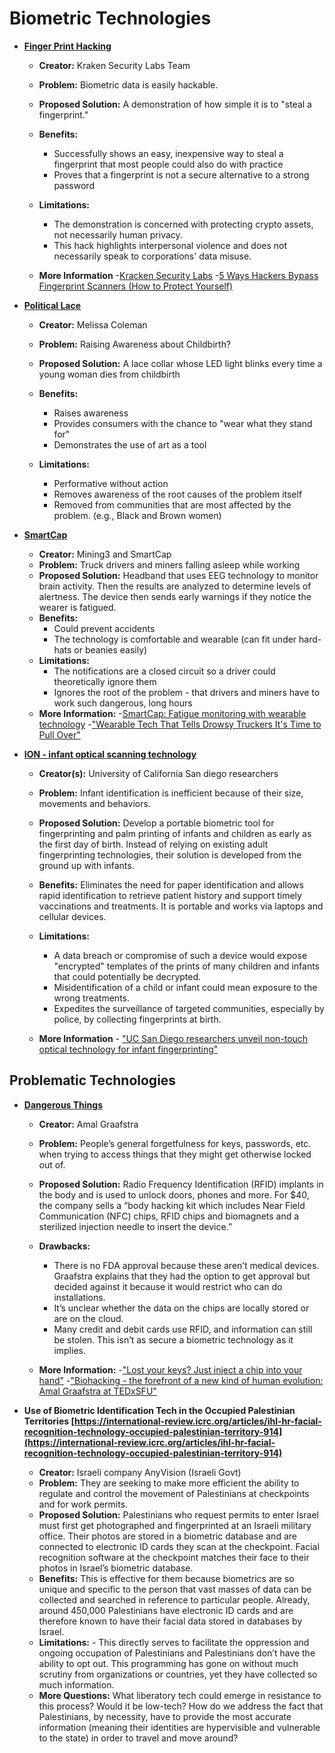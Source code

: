 # Biometric Technologies

- **[Finger Print Hacking](https://blog.kraken.com/post/11905/your-fingerprint-can-be-hacked-for-5-heres-how/)**
  - **Creator:** Kraken Security Labs Team
  - **Problem:** Biometric data is easily hackable.
  - **Proposed Solution:** A demonstration of how simple it is to "steal a fingerprint."
  - **Benefits:**
      - Successfully shows an easy, inexpensive way to steal a fingerprint that most people could also do with practice
      - Proves that a fingerprint is not a secure alternative to a strong password

  - **Limitations:**
      - The demonstration is concerned with protecting crypto assets, not necessarily human privacy.
      - This hack highlights interpersonal violence and does not necessarily speak to corporations' data misuse.

  - **More Information**
      -[Kracken Security Labs](https://www.kraken.com/en-us/features/security/kraken-security-labs)
      -[5 Ways Hackers Bypass Fingerprint Scanners (How to Protect Yourself)](https://www.makeuseof.com/tag/ways-hackers-bypass-fingerprint-scanner/)

- **[Political Lace](https://www.wundermanthompson.com/insight/activist-wearables)**
  - **Creator:** Melissa Coleman
  - **Problem:** Raising Awareness about Childbirth?
  - **Proposed Solution:** A lace collar whose LED light blinks every time a young woman dies from childbirth
  - **Benefits:**
      - Raises awareness
      - Provides consumers with the chance to "wear what they stand for"
      - Demonstrates the use of art as a tool

  - **Limitations:**
      - Performative without action
      - Removes awareness of the root causes of the problem itself
      - Removed from communities that are most affected by the problem. (e.g., Black and Brown women)

- **[SmartCap](https://www.mining3.com/solutions/smartcap/)**
  - **Creator:** Mining3 and SmartCap
  - **Problem:** Truck drivers and miners falling asleep while working
  - **Proposed Solution:** Headband that uses EEG technology to monitor brain activity. Then the results are analyzed to determine levels of alertness. The device then sends early warnings if they notice the wearer is fatigued.
  - **Benefits:**
      - Could prevent accidents
      - The technology is comfortable and wearable (can fit under hard-hats or beanies easily)   
  - **Limitations:**
    - The notifications are a closed circuit so a driver could theoretically ignore them
    - Ignores the root of the problem - that drivers and miners have to work such dangerous, long hours
  - **More Information:**
    -[SmartCap: Fatigue monitoring with wearable technology](https://research.qut.edu.au/cmbi/wp-content/uploads/sites/216/2019/10/SmartCap-final.pdf)
    -["Wearable Tech That Tells Drowsy Truckers It's Time to Pull Over"](https://www.nytimes.com/2020/02/06/business/drowsy-driving-truckers.html) 

- **[ION - infant optical scanning technology](https://health.ucsd.edu/news/releases/Pages/2018-09-12-researchers-develop-biometric-tool-for-newborn-fingerprinting.aspx)**
  - **Creator(s):** University of California San diego researchers
  - **Problem:** Infant identification is inefficient because of their size, movements and behaviors.
  - **Proposed Solution:** Develop a portable biometric tool for fingerprinting and palm printing of infants and children as early as the first day of birth. Instead of relying on existing adult fingerprinting technologies, their solution is developed from the ground up with infants.
  - **Benefits:** Eliminates the need for paper identification and allows rapid identification to retrieve patient history and support timely vaccinations and treatments. It is portable and works via laptops and cellular devices.
  - **Limitations:** 
    - A data breach or compromise of such a device would expose "encrypted" templates of the prints of many children and infants that could potentially be decrypted.
    - Misidentification of a child or infant could mean exposure to the wrong treatments.
    - Expedites the surveillance of targeted communities, especially by police, by collecting fingerprints at birth.

  - **More Information** - ["UC San Diego researchers unveil non-touch optical technology for infant fingerprinting"](https://www.biometricupdate.com/201809/uc-san-diego-researchers-unveil-non-touch-optical-technology-for-infant-fingerprinting)

## Problematic Technologies

- **[Dangerous Things](https://dangerousthings.com/about-implants/)**
  - **Creator:** Amal Graafstra
  - **Problem:** People’s general forgetfulness for keys, passwords, etc. when trying to access things that they might get otherwise locked out of. 
  - **Proposed Solution:**  Radio Frequency Identification (RFID) implants in the body and is used to unlock doors, phones and more. For $40, the company sells a “body hacking kit which includes Near Field Communication (NFC) chips, RFID chips and biomagnets and a sterilized injection needle to insert the device.”
  - **Drawbacks:** 
    - There is no FDA approval because these aren’t medical devices. Graafstra explains that they had the option to get approval but decided against it because it would restrict who can do installations.
    - It’s unclear whether the data on the chips are locally stored or are on the cloud. 
    - Many credit and debit cards use RFID, and information can still be stolen. This isn’t as secure a biometric technology as it implies.
 
  - **More Information:**
    -["Lost your keys? Just inject a chip into your hand"](https://www.cnbc.com/2016/03/15/lost-your-keys-just-inject-a-chip-into-your-hand.html)
    -["Biohacking - the forefront of a new kind of human evolution: Amal Graafstra at TEDxSFU"](https://youtu.be/7DxVWhFLI6E)

- **Use of Biometric Identification Tech in the Occupied Palestinian Territories [https://international-review.icrc.org/articles/ihl-hr-facial-recognition-technology-occupied-palestinian-territory-914](https://international-review.icrc.org/articles/ihl-hr-facial-recognition-technology-occupied-palestinian-territory-914)**
    - **Creator:** Israeli company AnyVision (Israeli Govt)
    - **Problem:** They are seeking to make more efficient the ability to regulate and control the movement of Palestinians at checkpoints and for work permits.
    - **Proposed Solution:** Palestinians who request permits to enter Israel must first get photographed and fingerprinted at an Israeli military office. Their photos are stored in a biometric database and are connected to electronic ID cards they scan at the checkpoint. Facial recognition software at the checkpoint matches their face to their photos in Israel’s biometric database.
    - **Benefits:** This is effective for them because biometrics are so unique and specific to the person that vast masses of data can be collected and searched in reference to particular people. Already, around 450,000 Palestinians have electronic ID cards and are therefore known to have their facial data stored in databases by Israel.
    - **Limitations:** - This directly serves to facilitate the oppression and ongoing occupation of Palestinians and Palestinians don’t have the ability to opt out. This programming has gone on without much scrutiny from organizations or countries, yet they have collected so much information.
    - **More Questions:** What liberatory tech could emerge in resistance to this process? Would it be low-tech? How do we address the fact that Palestinians, by necessity, have to provide the most accurate information (meaning their identities are hypervisible and vulnerable to the state) in order to travel and move around? 
